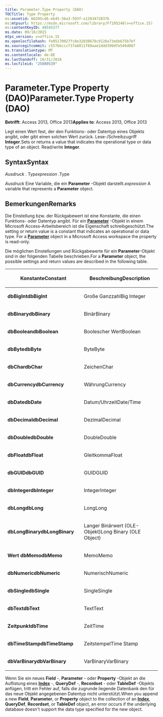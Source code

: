 ```yaml
---
title: Parameter.Type Property (DAO)
TOCTitle: Type Property
ms:assetid: 68205cd6-eb45-56a3-593f-e1203472037b
ms:mtpsurl: https://msdn.microsoft.com/library/Ff195248(v=office.15)
ms:contentKeyID: 48545377
ms.date: 09/18/2015
mtps_version: v=office.15
ms.openlocfilehash: fe05170927fc8e32038678c9128a73ebbb75b7bf
ms.sourcegitcommit: c557bbcccf37a6011f89aae1ddd399dfe549d087
ms.translationtype: MT
ms.contentlocale: de-DE
ms.lasthandoff: 10/31/2018
ms.locfileid: "25889539"
---
```

# <a name="parametertype-property-dao"></a><span data-ttu-id="885f3-102">Parameter.Type Property (DAO)</span><span class="sxs-lookup"><span data-stu-id="885f3-102">Parameter.Type Property (DAO)</span></span>


<span data-ttu-id="885f3-103">**Betrifft**: Access 2013, Office 2013</span><span class="sxs-lookup"><span data-stu-id="885f3-103">**Applies to**: Access 2013, Office 2013</span></span>

<span data-ttu-id="885f3-p101">Legt einen Wert fest, der den Funktions- oder Datentyp eines Objekts angibt, oder gibt einen solchen Wert zurück. Lese-/Schreibzugriff **Integer**.</span><span class="sxs-lookup"><span data-stu-id="885f3-p101">Sets or returns a value that indicates the operational type or data type of an object. Read/write **Integer**.</span></span>

## <a name="syntax"></a><span data-ttu-id="885f3-106">Syntax</span><span class="sxs-lookup"><span data-stu-id="885f3-106">Syntax</span></span>

<span data-ttu-id="885f3-107">*Ausdruck* . Typ</span><span class="sxs-lookup"><span data-stu-id="885f3-107">*expression* .Type</span></span>

<span data-ttu-id="885f3-108">*Ausdruck* Eine Variable, die ein **Parameter** -Objekt darstellt.</span><span class="sxs-lookup"><span data-stu-id="885f3-108">*expression* A variable that represents a **Parameter** object.</span></span>

## <a name="remarks"></a><span data-ttu-id="885f3-109">Bemerkungen</span><span class="sxs-lookup"><span data-stu-id="885f3-109">Remarks</span></span>

<span data-ttu-id="885f3-p102">Die Einstellung bzw. der Rückgabewert ist eine Konstante, die einen Funktions- oder Datentyp angibt. Für ein **[Parameter](parameter-object-dao.md)** -Objekt in einem Microsoft Access-Arbeitsbereich ist die Eigenschaft schreibgeschützt.</span><span class="sxs-lookup"><span data-stu-id="885f3-p102">The setting or return value is a constant that indicates an operational or data type. For a **[Parameter](parameter-object-dao.md)** object in a Microsoft Access workspace the property is read-only.</span></span>

<span data-ttu-id="885f3-112">Die möglichen Einstellungen und Rückgabewerte für ein **Parameter**-Objekt sind in der folgenden Tabelle beschrieben.</span><span class="sxs-lookup"><span data-stu-id="885f3-112">For a **Parameter** object, the possible settings and return values are described in the following table.</span></span>

<table>
<colgroup>
<col style="width: 50%" />
<col style="width: 50%" />
</colgroup>
<thead>
<tr class="header">
<th><p><span data-ttu-id="885f3-113">Konstante</span><span class="sxs-lookup"><span data-stu-id="885f3-113">Constant</span></span></p></th>
<th><p><span data-ttu-id="885f3-114">Beschreibung</span><span class="sxs-lookup"><span data-stu-id="885f3-114">Description</span></span></p></th>
</tr>
</thead>
<tbody>
<tr class="odd">
<td><p><span data-ttu-id="885f3-115"><strong>dbBigInt</strong></span><span class="sxs-lookup"><span data-stu-id="885f3-115"><strong>dbBigInt</strong></span></span></p></td>
<td><p><span data-ttu-id="885f3-116">Große Ganzzahl</span><span class="sxs-lookup"><span data-stu-id="885f3-116">Big Integer</span></span></p></td>
</tr>
<tr class="even">
<td><p><span data-ttu-id="885f3-117"><strong>dbBinary</strong></span><span class="sxs-lookup"><span data-stu-id="885f3-117"><strong>dbBinary</strong></span></span></p></td>
<td><p><span data-ttu-id="885f3-118">Binär</span><span class="sxs-lookup"><span data-stu-id="885f3-118">Binary</span></span></p></td>
</tr>
<tr class="odd">
<td><p><span data-ttu-id="885f3-119"><strong>dbBoolean</strong></span><span class="sxs-lookup"><span data-stu-id="885f3-119"><strong>dbBoolean</strong></span></span></p></td>
<td><p><span data-ttu-id="885f3-120">Boolescher Wert</span><span class="sxs-lookup"><span data-stu-id="885f3-120">Boolean</span></span></p></td>
</tr>
<tr class="even">
<td><p><span data-ttu-id="885f3-121"><strong>dbByte</strong></span><span class="sxs-lookup"><span data-stu-id="885f3-121"><strong>dbByte</strong></span></span></p></td>
<td><p><span data-ttu-id="885f3-122">Byte</span><span class="sxs-lookup"><span data-stu-id="885f3-122">Byte</span></span></p></td>
</tr>
<tr class="odd">
<td><p><span data-ttu-id="885f3-123"><strong>dbChar</strong></span><span class="sxs-lookup"><span data-stu-id="885f3-123"><strong>dbChar</strong></span></span></p></td>
<td><p><span data-ttu-id="885f3-124">Zeichen</span><span class="sxs-lookup"><span data-stu-id="885f3-124">Char</span></span></p></td>
</tr>
<tr class="even">
<td><p><span data-ttu-id="885f3-125"><strong>dbCurrency</strong></span><span class="sxs-lookup"><span data-stu-id="885f3-125"><strong>dbCurrency</strong></span></span></p></td>
<td><p><span data-ttu-id="885f3-126">Währung</span><span class="sxs-lookup"><span data-stu-id="885f3-126">Currency</span></span></p></td>
</tr>
<tr class="odd">
<td><p><span data-ttu-id="885f3-127"><strong>dbDate</strong></span><span class="sxs-lookup"><span data-stu-id="885f3-127"><strong>dbDate</strong></span></span></p></td>
<td><p><span data-ttu-id="885f3-128">Datum/Uhrzeit</span><span class="sxs-lookup"><span data-stu-id="885f3-128">Date/Time</span></span></p></td>
</tr>
<tr class="even">
<td><p><span data-ttu-id="885f3-129"><strong>dbDecimal</strong></span><span class="sxs-lookup"><span data-stu-id="885f3-129"><strong>dbDecimal</strong></span></span></p></td>
<td><p><span data-ttu-id="885f3-130">Dezimal</span><span class="sxs-lookup"><span data-stu-id="885f3-130">Decimal</span></span></p></td>
</tr>
<tr class="odd">
<td><p><span data-ttu-id="885f3-131"><strong>dbDouble</strong></span><span class="sxs-lookup"><span data-stu-id="885f3-131"><strong>dbDouble</strong></span></span></p></td>
<td><p><span data-ttu-id="885f3-132">Double</span><span class="sxs-lookup"><span data-stu-id="885f3-132">Double</span></span></p></td>
</tr>
<tr class="even">
<td><p><span data-ttu-id="885f3-133"><strong>dbFloat</strong></span><span class="sxs-lookup"><span data-stu-id="885f3-133"><strong>dbFloat</strong></span></span></p></td>
<td><p><span data-ttu-id="885f3-134">Gleitkomma</span><span class="sxs-lookup"><span data-stu-id="885f3-134">Float</span></span></p></td>
</tr>
<tr class="odd">
<td><p><span data-ttu-id="885f3-135"><strong>dbGUID</strong></span><span class="sxs-lookup"><span data-stu-id="885f3-135"><strong>dbGUID</strong></span></span></p></td>
<td><p><span data-ttu-id="885f3-136">GUID</span><span class="sxs-lookup"><span data-stu-id="885f3-136">GUID</span></span></p></td>
</tr>
<tr class="even">
<td><p><span data-ttu-id="885f3-137"><strong>dbInteger</strong></span><span class="sxs-lookup"><span data-stu-id="885f3-137"><strong>dbInteger</strong></span></span></p></td>
<td><p><span data-ttu-id="885f3-138">Integer</span><span class="sxs-lookup"><span data-stu-id="885f3-138">Integer</span></span></p></td>
</tr>
<tr class="odd">
<td><p><span data-ttu-id="885f3-139"><strong>dbLong</strong></span><span class="sxs-lookup"><span data-stu-id="885f3-139"><strong>dbLong</strong></span></span></p></td>
<td><p><span data-ttu-id="885f3-140">Long</span><span class="sxs-lookup"><span data-stu-id="885f3-140">Long</span></span></p></td>
</tr>
<tr class="even">
<td><p><span data-ttu-id="885f3-141"><strong>dbLongBinary</strong></span><span class="sxs-lookup"><span data-stu-id="885f3-141"><strong>dbLongBinary</strong></span></span></p></td>
<td><p><span data-ttu-id="885f3-142">Langer Binärwert (OLE-Objekt)</span><span class="sxs-lookup"><span data-stu-id="885f3-142">Long Binary (OLE Object)</span></span></p></td>
</tr>
<tr class="odd">
<td><p><span data-ttu-id="885f3-143"><strong>Wert dbMemo</strong></span><span class="sxs-lookup"><span data-stu-id="885f3-143"><strong>dbMemo</strong></span></span></p></td>
<td><p><span data-ttu-id="885f3-144">Memo</span><span class="sxs-lookup"><span data-stu-id="885f3-144">Memo</span></span></p></td>
</tr>
<tr class="even">
<td><p><span data-ttu-id="885f3-145"><strong>dbNumeric</strong></span><span class="sxs-lookup"><span data-stu-id="885f3-145"><strong>dbNumeric</strong></span></span></p></td>
<td><p><span data-ttu-id="885f3-146">Numerisch</span><span class="sxs-lookup"><span data-stu-id="885f3-146">Numeric</span></span></p></td>
</tr>
<tr class="odd">
<td><p><span data-ttu-id="885f3-147"><strong>dbSingle</strong></span><span class="sxs-lookup"><span data-stu-id="885f3-147"><strong>dbSingle</strong></span></span></p></td>
<td><p><span data-ttu-id="885f3-148">Single</span><span class="sxs-lookup"><span data-stu-id="885f3-148">Single</span></span></p></td>
</tr>
<tr class="even">
<td><p><span data-ttu-id="885f3-149"><strong>dbText</strong></span><span class="sxs-lookup"><span data-stu-id="885f3-149"><strong>dbText</strong></span></span></p></td>
<td><p><span data-ttu-id="885f3-150">Text</span><span class="sxs-lookup"><span data-stu-id="885f3-150">Text</span></span></p></td>
</tr>
<tr class="odd">
<td><p><span data-ttu-id="885f3-151"><strong>Zeitpunkt</strong></span><span class="sxs-lookup"><span data-stu-id="885f3-151"><strong>dbTime</strong></span></span></p></td>
<td><p><span data-ttu-id="885f3-152">Zeit</span><span class="sxs-lookup"><span data-stu-id="885f3-152">Time</span></span></p></td>
</tr>
<tr class="even">
<td><p><span data-ttu-id="885f3-153"><strong>dbTimeStamp</strong></span><span class="sxs-lookup"><span data-stu-id="885f3-153"><strong>dbTimeStamp</strong></span></span></p></td>
<td><p><span data-ttu-id="885f3-154">Zeitstempel</span><span class="sxs-lookup"><span data-stu-id="885f3-154">Time Stamp</span></span></p></td>
</tr>
<tr class="odd">
<td><p><span data-ttu-id="885f3-155"><strong>dbVarBinary</strong></span><span class="sxs-lookup"><span data-stu-id="885f3-155"><strong>dbVarBinary</strong></span></span></p></td>
<td><p><span data-ttu-id="885f3-156">VarBinary</span><span class="sxs-lookup"><span data-stu-id="885f3-156">VarBinary</span></span></p></td>
</tr>
</tbody>
</table>


<span data-ttu-id="885f3-157">Wenn Sie ein neues **Field** -, **Parameter** - oder **Property** -Objekt an die Auflistung eines **[Index](index-object-dao.md)** -, **QueryDef** -, **Recordset** - oder **TableDef** -Objekts anfügen, tritt ein Fehler auf, falls die zugrunde liegende Datenbank den für das neue Objekt angegebenen Datentyp nicht unterstützt.</span><span class="sxs-lookup"><span data-stu-id="885f3-157">When you append a new **Field**, **Parameter**, or **Property** object to the collection of an **[Index](index-object-dao.md)**, **QueryDef**, **Recordset**, or **TableDef** object, an error occurs if the underlying database doesn't support the data type specified for the new object.</span></span>

